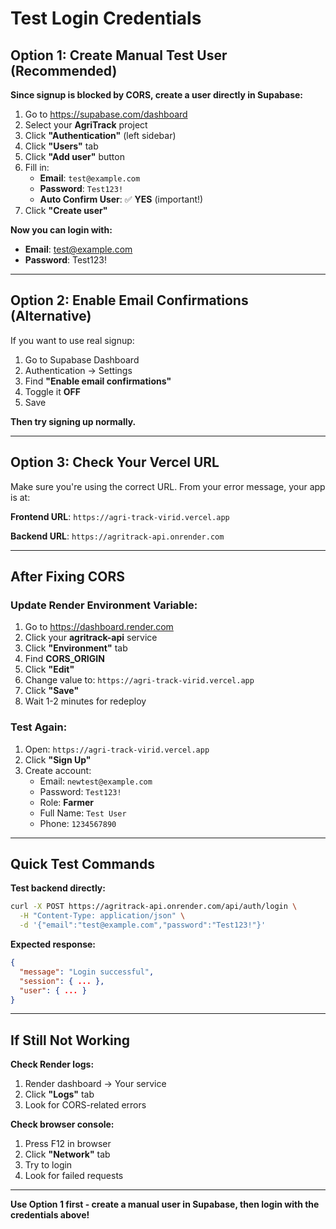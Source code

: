 # Test Login Credentials

## Option 1: Create Manual Test User (Recommended)

**Since signup is blocked by CORS, create a user directly in Supabase:**

1. Go to https://supabase.com/dashboard
2. Select your **AgriTrack** project
3. Click **"Authentication"** (left sidebar)
4. Click **"Users"** tab
5. Click **"Add user"** button
6. Fill in:
   - **Email**: `test@example.com`
   - **Password**: `Test123!`
   - **Auto Confirm User**: ✅ **YES** (important!)
7. Click **"Create user"**

**Now you can login with:**
- **Email**: test@example.com
- **Password**: Test123!

---

## Option 2: Enable Email Confirmations (Alternative)

If you want to use real signup:

1. Go to Supabase Dashboard
2. Authentication → Settings
3. Find **"Enable email confirmations"**
4. Toggle it **OFF**
5. Save

**Then try signing up normally.**

---

## Option 3: Check Your Vercel URL

Make sure you're using the correct URL. From your error message, your app is at:

**Frontend URL**: `https://agri-track-virid.vercel.app`

**Backend URL**: `https://agritrack-api.onrender.com`

---

## After Fixing CORS

### Update Render Environment Variable:

1. Go to https://dashboard.render.com
2. Click your **agritrack-api** service
3. Click **"Environment"** tab
4. Find **CORS_ORIGIN**
5. Click **"Edit"**
6. Change value to: `https://agri-track-virid.vercel.app`
7. Click **"Save"**
8. Wait 1-2 minutes for redeploy

### Test Again:

1. Open: `https://agri-track-virid.vercel.app`
2. Click **"Sign Up"**
3. Create account:
   - Email: `newtest@example.com`
   - Password: `Test123!`
   - Role: **Farmer**
   - Full Name: `Test User`
   - Phone: `1234567890`

---

## Quick Test Commands

**Test backend directly:**
```bash
curl -X POST https://agritrack-api.onrender.com/api/auth/login \
  -H "Content-Type: application/json" \
  -d '{"email":"test@example.com","password":"Test123!"}'
```

**Expected response:**
```json
{
  "message": "Login successful",
  "session": { ... },
  "user": { ... }
}
```

---

## If Still Not Working

**Check Render logs:**
1. Render dashboard → Your service
2. Click **"Logs"** tab
3. Look for CORS-related errors

**Check browser console:**
1. Press F12 in browser
2. Click **"Network"** tab
3. Try to login
4. Look for failed requests

---

**Use Option 1 first - create a manual user in Supabase, then login with the credentials above!**
